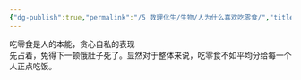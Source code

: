 ```yaml
---
{"dg-publish":true,"permalink":"/5 数理化生/生物/人为什么喜欢吃零食/","title":"人为什么喜欢吃零食"}
---
```



吃零食是人的本能，贪心自私的表现  
先占着，免得下一顿饿肚子死了。显然对于整体来说，吃零食不如平均分给每一个人正点吃饭。